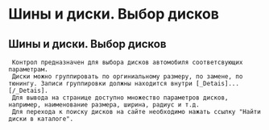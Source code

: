﻿---
description: 2.4.7
---
# Шины и диски. Выбор дисков
## Шины и диски. Выбор дисков
     Контрол предназначен для выбора дисков автомобиля соответсвующих параметрам.
     Диски можно группировать по оргиниальному размеру, по замене, по тюнингу. Записи группировки должны находится внутри [_Detais]...[/_Detais]. 
     Для вывода на странице доступно множество параметров дисков, например, наименование размера, ширина, радиус и т.д.
     Для перехода к поиску дисков на сайте необходимо нажать ссылку "Найти диски в каталоге".
